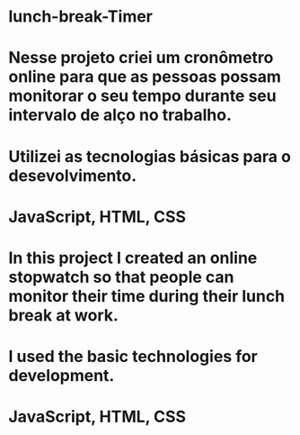 # lunch-break-Timer 

# Nesse projeto criei um cronômetro online para que as pessoas possam monitorar o seu tempo durante seu intervalo de alço no trabalho.

# Utilizei as tecnologias básicas para o desevolvimento.

# JavaScript, HTML, CSS

# In this project I created an online stopwatch so that people can monitor their time during their lunch break at work.

# I used the basic technologies for development.

# JavaScript, HTML, CSS